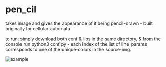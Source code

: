 # pen_cil
takes image and gives the appearance of it being pencil-drawn - built originally for cellular-automata

to run: simply download both conf & libs in the same directory, & from the console run python3 conf.py - each index of the list of line_params corresponds to one of the unique-colors in the source-img.

![example](https://github.com/jabberwocky-automata/pen_cil/assets/90069336/e6cc3eee-1b6d-42ff-a303-c63ac1997408)
